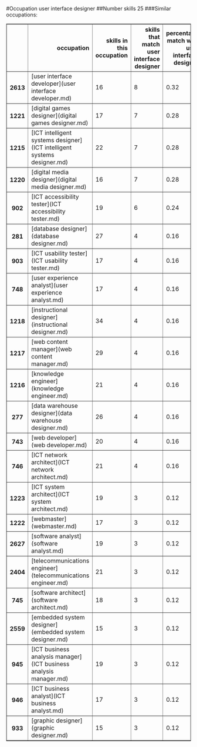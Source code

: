 #Occupation user interface designer
##Number skills 25
###Similar occupations:
<table border="1" class="dataframe">
  <thead>
    <tr style="text-align: right;">
      <th></th>
      <th>occupation</th>
      <th>skills in this occupation</th>
      <th>skills that match user interface designer</th>
      <th>percentage match with user interface designer</th>
      <th>skills not in user interface designer</th>
    </tr>
  </thead>
  <tbody>
    <tr>
      <th>2613</th>
      <td>[user interface developer](user interface developer.md)</td>
      <td>16</td>
      <td>8</td>
      <td>0.32</td>
      <td>8</td>
    </tr>
    <tr>
      <th>1221</th>
      <td>[digital games designer](digital games designer.md)</td>
      <td>17</td>
      <td>7</td>
      <td>0.28</td>
      <td>10</td>
    </tr>
    <tr>
      <th>1215</th>
      <td>[ICT intelligent systems designer](ICT intelligent systems designer.md)</td>
      <td>22</td>
      <td>7</td>
      <td>0.28</td>
      <td>15</td>
    </tr>
    <tr>
      <th>1220</th>
      <td>[digital media designer](digital media designer.md)</td>
      <td>16</td>
      <td>7</td>
      <td>0.28</td>
      <td>9</td>
    </tr>
    <tr>
      <th>902</th>
      <td>[ICT accessibility tester](ICT accessibility tester.md)</td>
      <td>19</td>
      <td>6</td>
      <td>0.24</td>
      <td>13</td>
    </tr>
    <tr>
      <th>281</th>
      <td>[database designer](database designer.md)</td>
      <td>27</td>
      <td>4</td>
      <td>0.16</td>
      <td>23</td>
    </tr>
    <tr>
      <th>903</th>
      <td>[ICT usability tester](ICT usability tester.md)</td>
      <td>17</td>
      <td>4</td>
      <td>0.16</td>
      <td>13</td>
    </tr>
    <tr>
      <th>748</th>
      <td>[user experience analyst](user experience analyst.md)</td>
      <td>17</td>
      <td>4</td>
      <td>0.16</td>
      <td>13</td>
    </tr>
    <tr>
      <th>1218</th>
      <td>[instructional designer](instructional designer.md)</td>
      <td>34</td>
      <td>4</td>
      <td>0.16</td>
      <td>30</td>
    </tr>
    <tr>
      <th>1217</th>
      <td>[web content manager](web content manager.md)</td>
      <td>29</td>
      <td>4</td>
      <td>0.16</td>
      <td>25</td>
    </tr>
    <tr>
      <th>1216</th>
      <td>[knowledge engineer](knowledge engineer.md)</td>
      <td>21</td>
      <td>4</td>
      <td>0.16</td>
      <td>17</td>
    </tr>
    <tr>
      <th>277</th>
      <td>[data warehouse designer](data warehouse designer.md)</td>
      <td>26</td>
      <td>4</td>
      <td>0.16</td>
      <td>22</td>
    </tr>
    <tr>
      <th>743</th>
      <td>[web developer](web developer.md)</td>
      <td>20</td>
      <td>4</td>
      <td>0.16</td>
      <td>16</td>
    </tr>
    <tr>
      <th>746</th>
      <td>[ICT network architect](ICT network architect.md)</td>
      <td>21</td>
      <td>4</td>
      <td>0.16</td>
      <td>17</td>
    </tr>
    <tr>
      <th>1223</th>
      <td>[ICT system architect](ICT system architect.md)</td>
      <td>19</td>
      <td>3</td>
      <td>0.12</td>
      <td>16</td>
    </tr>
    <tr>
      <th>1222</th>
      <td>[webmaster](webmaster.md)</td>
      <td>17</td>
      <td>3</td>
      <td>0.12</td>
      <td>14</td>
    </tr>
    <tr>
      <th>2627</th>
      <td>[software analyst](software analyst.md)</td>
      <td>19</td>
      <td>3</td>
      <td>0.12</td>
      <td>16</td>
    </tr>
    <tr>
      <th>2404</th>
      <td>[telecommunications engineer](telecommunications engineer.md)</td>
      <td>21</td>
      <td>3</td>
      <td>0.12</td>
      <td>18</td>
    </tr>
    <tr>
      <th>745</th>
      <td>[software architect](software architect.md)</td>
      <td>18</td>
      <td>3</td>
      <td>0.12</td>
      <td>15</td>
    </tr>
    <tr>
      <th>2559</th>
      <td>[embedded system designer](embedded system designer.md)</td>
      <td>15</td>
      <td>3</td>
      <td>0.12</td>
      <td>12</td>
    </tr>
    <tr>
      <th>945</th>
      <td>[ICT business analysis manager](ICT business analysis manager.md)</td>
      <td>19</td>
      <td>3</td>
      <td>0.12</td>
      <td>16</td>
    </tr>
    <tr>
      <th>946</th>
      <td>[ICT business analyst](ICT business analyst.md)</td>
      <td>17</td>
      <td>3</td>
      <td>0.12</td>
      <td>14</td>
    </tr>
    <tr>
      <th>933</th>
      <td>[graphic designer](graphic designer.md)</td>
      <td>15</td>
      <td>3</td>
      <td>0.12</td>
      <td>12</td>
    </tr>
  </tbody>
</table>
